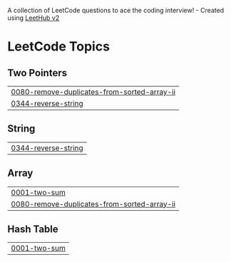 A collection of LeetCode questions to ace the coding interview! - Created using [LeetHub v2](https://github.com/arunbhardwaj/LeetHub-2.0)
<!---LeetCode Topics Start-->
# LeetCode Topics
## Two Pointers
|  |
| ------- |
| [0080-remove-duplicates-from-sorted-array-ii](https://github.com/Shilpav13/LeetcodeProblems/tree/master/0080-remove-duplicates-from-sorted-array-ii) |
| [0344-reverse-string](https://github.com/Shilpav13/LeetcodeProblems/tree/master/0344-reverse-string) |
## String
|  |
| ------- |
| [0344-reverse-string](https://github.com/Shilpav13/LeetcodeProblems/tree/master/0344-reverse-string) |
## Array
|  |
| ------- |
| [0001-two-sum](https://github.com/Shilpav13/LeetcodeProblems/tree/master/0001-two-sum) |
| [0080-remove-duplicates-from-sorted-array-ii](https://github.com/Shilpav13/LeetcodeProblems/tree/master/0080-remove-duplicates-from-sorted-array-ii) |
## Hash Table
|  |
| ------- |
| [0001-two-sum](https://github.com/Shilpav13/LeetcodeProblems/tree/master/0001-two-sum) |
<!---LeetCode Topics End-->